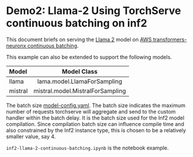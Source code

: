 # Demo2: Llama-2 Using TorchServe continuous batching on inf2

This document briefs on serving the [Llama 2](https://huggingface.co/meta-llama) model on [AWS transformers-neuronx continuous batching](https://aws.amazon.com/ec2/instance-types/inf2/).

This example can also be extended to support the following models.


| Model       | Model Class                        |
| :---        | :----:                             |
| llama       | lama.model.LlamaForSampling        |
| mistral     | mistral.model.MistralForSampling   |


The batch size [model-config.yaml](model-config.yaml). The batch size indicates the maximum number of requests torchserve will aggregate and send to the custom handler within the batch delay. It is the batch size used for the Inf2 model compilation.
Since compilation batch size can influence compile time and also constrained by the Inf2 instance type, this is chosen to be a relatively smaller value, say 4.

`inf2-llama-2-continuous-batching.ipynb` is the notebook example.
